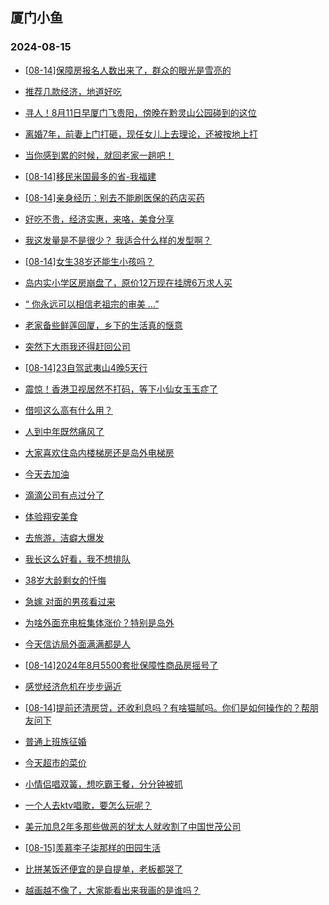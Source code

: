 ## 厦门小鱼 
### 2024-08-15

+ [[08-14]保障房报名人数出来了，群众的眼光是雪亮的](http://bbs.xmfish.com/read-htm-tid-18231605.html)

+ [推荐几款经济，地道好吃](http://bbs.xmfish.com/read-htm-tid-18231526.html)

+ [寻人！8月11日早厦门飞贵阳，傍晚在黔灵山公园碰到的这位](http://bbs.xmfish.com/read-htm-tid-18231520.html)

+ [离婚7年，前妻上门打砸，现任女儿上去理论，还被按地上打](http://bbs.xmfish.com/read-htm-tid-18231627.html)

+ [当你感到累的时候，就回老家一趟吧！](http://bbs.xmfish.com/read-htm-tid-18231602.html)

+ [[08-14]移民米国最多的省-我福建](http://bbs.xmfish.com/read-htm-tid-18231568.html)

+ [[08-14]亲身经历：别去不能刷医保的药店买药](http://bbs.xmfish.com/read-htm-tid-18231578.html)

+ [好吃不贵，经济实惠，来咯，美食分享](http://bbs.xmfish.com/read-htm-tid-18231522.html)

+ [我这发量是不是很少？
我适合什么样的发型啊？](http://bbs.xmfish.com/read-htm-tid-18231571.html)

+ [[08-14]女生38岁还能生小孩吗？](http://bbs.xmfish.com/read-htm-tid-18231832.html)

+ [岛内实小学区房崩盘了，原价12万现在挂牌6万求人买](http://bbs.xmfish.com/read-htm-tid-18231821.html)

+ [“ 你永远可以相信老祖宗的审美 ...”](http://bbs.xmfish.com/read-htm-tid-18231686.html)

+ [老家备些鲜莲回厦，乡下的生活真的惬意](http://bbs.xmfish.com/read-htm-tid-18231716.html)

+ [突然下大雨我还得赶回公司](http://bbs.xmfish.com/read-htm-tid-18231656.html)

+ [[08-14]23自驾武夷山4晚5天行](http://bbs.xmfish.com/read-htm-tid-18231649.html)

+ [震惊！香港卫视居然不打码，等下小仙女玉玉症了](http://bbs.xmfish.com/read-htm-tid-18231763.html)

+ [借呗这么高有什么用？](http://bbs.xmfish.com/read-htm-tid-18231618.html)

+ [人到中年既然痛风了](http://bbs.xmfish.com/read-htm-tid-18231845.html)

+ [大家喜欢住岛内楼梯房还是岛外电梯房](http://bbs.xmfish.com/read-htm-tid-18231689.html)

+ [今天去加油](http://bbs.xmfish.com/read-htm-tid-18231663.html)

+ [滴滴公司有点过分了](http://bbs.xmfish.com/read-htm-tid-18231913.html)

+ [体验翔安美食](http://bbs.xmfish.com/read-htm-tid-18231885.html)

+ [去旅游，洁癖大爆发](http://bbs.xmfish.com/read-htm-tid-18231828.html)

+ [我长这么好看，我不想排队](http://bbs.xmfish.com/read-htm-tid-18231754.html)

+ [38岁大龄剩女的忏悔](http://bbs.xmfish.com/read-htm-tid-18231975.html)

+ [急嫁 对面的男孩看过来](http://bbs.xmfish.com/read-htm-tid-18231776.html)

+ [为啥外面充电桩集体涨价？特别是岛外](http://bbs.xmfish.com/read-htm-tid-18231978.html)

+ [今天信访局外面满满都是人](http://bbs.xmfish.com/read-htm-tid-18232063.html)

+ [[08-14]2024年8月5500套批保障性商品房摇号了](http://bbs.xmfish.com/read-htm-tid-18231887.html)

+ [感觉经济危机在步步逼近](http://bbs.xmfish.com/read-htm-tid-18232060.html)

+ [[08-14]提前还清房贷，还收利息吗？有啥猫腻吗。你们是如何操作的？帮朋友问下](http://bbs.xmfish.com/read-htm-tid-18231965.html)

+ [普通上班族征婚](http://bbs.xmfish.com/read-htm-tid-18231914.html)

+ [今天超市的菜价](http://bbs.xmfish.com/read-htm-tid-18232084.html)

+ [小情侣唱双簧，想吃霸王餐，分分钟被抓](http://bbs.xmfish.com/read-htm-tid-18231929.html)

+ [一个人去ktv唱歌，要怎么玩呢？](http://bbs.xmfish.com/read-htm-tid-18231977.html)

+ [美元加息2年多那些做恶的犹太人就收割了中国世茂公司](http://bbs.xmfish.com/read-htm-tid-18232128.html)

+ [[08-15]羡慕李子柒那样的田园生活](http://bbs.xmfish.com/read-htm-tid-18231985.html)

+ [比拼某饭还便宜的是自提单，老板都哭了](http://bbs.xmfish.com/read-htm-tid-18232163.html)

+ [越画越不像了，大家能看出来我画的是谁吗？](http://bbs.xmfish.com/read-htm-tid-18231951.html)

